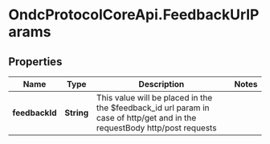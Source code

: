 # OndcProtocolCoreApi.FeedbackUrlParams

## Properties
Name | Type | Description | Notes
------------ | ------------- | ------------- | -------------
**feedbackId** | **String** | This value will be placed in the the $feedback_id url param in case of http/get and in the requestBody http/post requests | 
